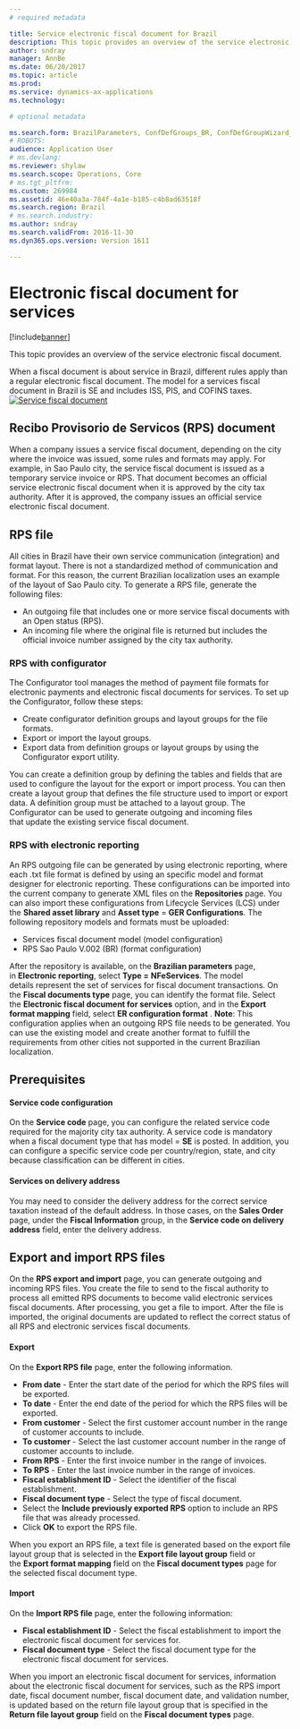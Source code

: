 ```yaml
---
# required metadata

title: Service electronic fiscal document for Brazil
description: This topic provides an overview of the service electronic fiscal document.
author: sndray
manager: AnnBe
ms.date: 06/20/2017
ms.topic: article
ms.prod: 
ms.service: dynamics-ax-applications
ms.technology: 

# optional metadata

ms.search.form: BrazilParameters, ConfDefGroups_BR, ConfDefGroupWizard_BR, ConfDefLayout_BR, ConfExportDialog_BR, FiscalDocumentType_BR, RPSExport_BR, RPSImport_BR, TaxServiceCode_BR
# ROBOTS: 
audience: Application User
# ms.devlang: 
ms.reviewer: shylaw
ms.search.scope: Operations, Core
# ms.tgt_pltfrm: 
ms.custom: 269984
ms.assetid: 46e40a3a-784f-4a1e-b185-c4b8ad63518f
ms.search.region: Brazil
# ms.search.industry: 
ms.author: sndray
ms.search.validFrom: 2016-11-30
ms.dyn365.ops.version: Version 1611

---
```


# Electronic fiscal document for services

[!include[banner](../includes/banner.md)]


This topic provides an overview of the service electronic fiscal document.

When a fiscal document is about service in Brazil, different rules apply than a regular electronic fiscal document. The model for a services fiscal document in Brazil is SE and includes ISS, PIS, and COFINS taxes.
[![Service fiscal document](./media/ServiceFiscalDocument.png)](./media/ServiceFiscalDocument.png) 

## Recibo Provisorio de Servicos (RPS) document
When a company issues a service fiscal document, depending on the city where the invoice was issued, some rules and formats may apply. For example, in Sao Paulo city, the service fiscal document is issued as a temporary service invoice or RPS. That document becomes an official service electronic fiscal document when it is approved by the city tax authority. After it is approved, the company issues an official service electronic fiscal document.

## RPS file
All cities in Brazil have their own service communication (integration) and format layout. There is not a standardized method of communication and format. For this reason, the current Brazilian localization uses an example of the layout of Sao Paulo city. To generate a RPS file, generate the following files:

-   An outgoing file that includes one or more service fiscal documents with an Open status (RPS).
-   An incoming file where the original file is returned but includes the official invoice number assigned by the city tax authority.

### RPS with configurator

The Configurator tool manages the method of payment file formats for electronic payments and electronic fiscal documents for services. To set up the Configurator, follow these steps:

-   Create configurator definition groups and layout groups for the file formats.
-   Export or import the layout groups.
-   Export data from definition groups or layout groups by using the Configurator export utility.

You can create a definition group by defining the tables and fields that are used to configure the layout for the export or import process. You can then create a layout group that defines the file structure used to import or export data. A definition group must be attached to a layout group. The Configurator can be used to generate outgoing and incoming files that update the existing service fiscal document.

### RPS with electronic reporting

An RPS outgoing file can be generated by using electronic reporting, where each .txt file format is defined by using an specific model and format designer for electronic reporting. These configurations can be imported into the current company to generate XML files on the **Repositories** page. You can also import these configurations from Lifecycle Services (LCS) under the **Shared asset library** and **Asset type** = **GER Configurations**. The following repository models and formats must be uploaded:

-   Services fiscal document model (model configuration)
-   RPS Sao Paulo V.002 (BR) (format configuration)

After the repository is available, on the **Brazilian parameters** page, in **Electronic reporting**, select **Type =** **NFeServices**. The model details represent the set of services for fiscal document transactions. On the **Fiscal documents type** page, you can identify the format file. Select the **Electronic fiscal document for services** option, and in the **Export format mapping** field, select **ER configuration format** . **Note**: This configuration applies when an outgoing RPS file needs to be generated. You can use the existing model and create another format to fulfill the requirements from other cities not supported in the current Brazilian localization.

## Prerequisites
#### Service code configuration

On the **Service code** page, you can configure the related service code required for the majority city tax authority. A service code is mandatory when a fiscal document type that has model = **SE** is posted. In addition, you can configure a specific service code per country/region, state, and city because classification can be different in cities.

#### Services on delivery address

You may need to consider the delivery address for the correct service taxation instead of the default address. In those cases, on the **Sales Order** page, under the **Fiscal Information** group, in the **Service code on delivery address** field, enter the delivery address.

## Export and import RPS files
On the **RPS export and import** page, you can generate outgoing and incoming RPS files. You create the file to send to the fiscal authority to process all emitted RPS documents to become valid electronic services fiscal documents. After processing, you get a file to import. After the file is imported, the original documents are updated to reflect the correct status of all RPS and electronic services fiscal documents.

#### Export

On the **Export RPS file** page, enter the following information.

-   **From date** - Enter the start date of the period for which the RPS files will be exported.
-   **To date** - Enter the end date of the period for which the RPS files will be exported.
-   **From customer** - Select the first customer account number in the range of customer accounts to include.
-   **To customer** - Select the last customer account number in the range of customer accounts to include.
-   **From RPS** - Enter the first invoice number in the range of invoices.
-   **To RPS** - Enter the last invoice number in the range of invoices.
-   **Fiscal establishment ID** - Select the identifier of the fiscal establishment.
-   **Fiscal document type** - Select the type of fiscal document.
-   Select the **Include previously exported RPS** option to include an RPS file that was already processed.
-   Click **OK** to export the RPS file.

When you export an RPS file, a text file is generated based on the export file layout group that is selected in the **Export file layout group** field or the **Export format mapping** field on the **Fiscal document types** page for the selected fiscal document type.

#### Import

On the **Import RPS file** page, enter the following information:

-   **Fiscal establishment ID** - Select the fiscal establishment to import the electronic fiscal document for services for.
-   **Fiscal document type** - Select the fiscal document type for the electronic fiscal document for services.

When you import an electronic fiscal document for services, information about the electronic fiscal document for services, such as the RPS import date, fiscal document number, fiscal document date, and validation number, is updated based on the return file layout group that is specified in the **Return file layout group** field on the **Fiscal document types** page.



